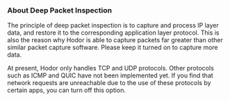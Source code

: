 ### About Deep Packet Inspection

The principle of deep packet inspection is to capture and process IP layer data, and restore it to the corresponding application layer protocol. This is also the reason why Hodor is able to capture packets far greater than other similar packet capture software. Please keep it turned on to capture more data.

At present, Hodor only handles TCP and UDP protocols. Other protocols such as ICMP and QUIC have not been implemented yet. If you find that network requests are unreachable due to the use of these protocols by certain apps, you can turn off this option.